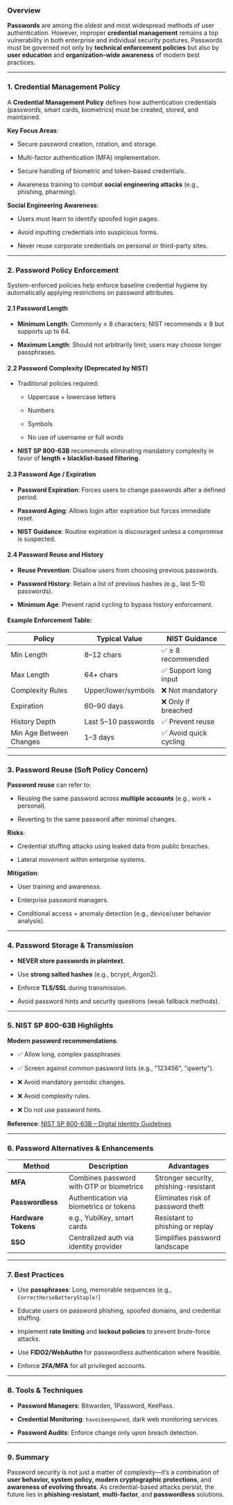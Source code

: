 ### Overview

**Passwords** are among the oldest and most widespread methods of user authentication. However, improper **credential management** remains a top vulnerability in both enterprise and individual security postures. Passwords must be governed not only by **technical enforcement policies** but also by **user education** and **organization-wide awareness** of modern best practices.

---

### 1. Credential Management Policy

A **Credential Management Policy** defines how authentication credentials (passwords, smart cards, biometrics) must be created, stored, and maintained.

**Key Focus Areas**:

- Secure password creation, rotation, and storage.
    
- Multi-factor authentication (MFA) implementation.
    
- Secure handling of biometric and token-based credentials.
    
- Awareness training to combat **social engineering attacks** (e.g., phishing, pharming).
    

**Social Engineering Awareness**:

- Users must learn to identify spoofed login pages.
    
- Avoid inputting credentials into suspicious forms.
    
- Never reuse corporate credentials on personal or third-party sites.
    

---

### 2. Password Policy Enforcement

System-enforced policies help enforce baseline credential hygiene by automatically applying restrictions on password attributes.

#### 2.1 Password Length

- **Minimum Length**: Commonly ≥ 8 characters; NIST recommends ≥ 8 but supports up to 64.
    
- **Maximum Length**: Should not arbitrarily limit; users may choose longer passphrases.
    

#### 2.2 Password Complexity (Deprecated by NIST)

- Traditional policies required:
    
    - Uppercase + lowercase letters
        
    - Numbers
        
    - Symbols
        
    - No use of username or full words
        
- **NIST SP 800-63B** recommends eliminating mandatory complexity in favor of **length + blacklist-based filtering**.
    

#### 2.3 Password Age / Expiration

- **Password Expiration**: Forces users to change passwords after a defined period.
    
- **Password Aging**: Allows login after expiration but forces immediate reset.
    
- **NIST Guidance**: Routine expiration is discouraged unless a compromise is suspected.
    

#### 2.4 Password Reuse and History

- **Reuse Prevention**: Disallow users from choosing previous passwords.
    
- **Password History**: Retain a list of previous hashes (e.g., last 5–10 passwords).
    
- **Minimum Age**: Prevent rapid cycling to bypass history enforcement.
    

#### Example Enforcement Table:

|Policy|Typical Value|NIST Guidance|
|---|---|---|
|Min Length|8–12 chars|✅ ≥ 8 recommended|
|Max Length|64+ chars|✅ Support long input|
|Complexity Rules|Upper/lower/symbols|❌ Not mandatory|
|Expiration|60–90 days|❌ Only if breached|
|History Depth|Last 5–10 passwords|✅ Prevent reuse|
|Min Age Between Changes|1–3 days|✅ Avoid quick cycling|

---

### 3. Password Reuse (Soft Policy Concern)

**Password reuse** can refer to:

- Reusing the same password across **multiple accounts** (e.g., work + personal).
    
- Reverting to the same password after minimal changes.
    

**Risks**:

- Credential stuffing attacks using leaked data from public breaches.
    
- Lateral movement within enterprise systems.
    

**Mitigation**:

- User training and awareness.
    
- Enterprise password managers.
    
- Conditional access + anomaly detection (e.g., device/user behavior analysis).
    

---

### 4. Password Storage & Transmission

- **NEVER store passwords in plaintext**.
    
- Use **strong salted hashes** (e.g., bcrypt, Argon2).
    
- Enforce **TLS/SSL** during transmission.
    
- Avoid password hints and security questions (weak fallback methods).
    

---

### 5. NIST SP 800-63B Highlights

**Modern password recommendations**:

- ✅ Allow long, complex passphrases.
    
- ✅ Screen against common password lists (e.g., "123456", "qwerty").
    
- ❌ Avoid mandatory periodic changes.
    
- ❌ Avoid complexity rules.
    
- ❌ Do not use password hints.
    

**Reference**: [NIST SP 800-63B – Digital Identity Guidelines](https://nvlpubs.nist.gov/nistpubs/SpecialPublications/NIST.SP.800-63b.pdf)

---

### 6. Password Alternatives & Enhancements

|Method|Description|Advantages|
|---|---|---|
|**MFA**|Combines password with OTP or biometrics|Stronger security, phishing-resistant|
|**Passwordless**|Authentication via biometrics or tokens|Eliminates risk of password theft|
|**Hardware Tokens**|e.g., YubiKey, smart cards|Resistant to phishing or replay|
|**SSO**|Centralized auth via identity provider|Simplifies password landscape|

---

### 7. Best Practices

- Use **passphrases**: Long, memorable sequences (e.g., `CorrectHorseBatteryStaple!`)
    
- Educate users on password phishing, spoofed domains, and credential stuffing.
    
- Implement **rate limiting** and **lockout policies** to prevent brute-force attacks.
    
- Use **FIDO2/WebAuthn** for passwordless authentication where feasible.
    
- Enforce **2FA/MFA** for all privileged accounts.
    

---

### 8. Tools & Techniques

- **Password Managers**: Bitwarden, 1Password, KeePass.
    
- **Credential Monitoring**: `haveibeenpwned`, dark web monitoring services.
    
- **Password Audits**: Enforce change only upon breach detection.
    

---

### 9. Summary

Password security is not just a matter of complexity—it’s a combination of **user behavior, system policy, modern cryptographic protections**, and **awareness of evolving threats**. As credential-based attacks persist, the future lies in **phishing-resistant**, **multi-factor**, and **passwordless** solutions.
